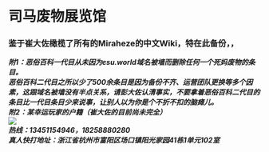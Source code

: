 # 司马废物展览馆
### 鉴于崔大佐橄榄了所有的Miraheze的中文Wiki，特在此备份，，<br>
***附1：恶俗百科一代目从未因为esu.world域名被墙而删除任何一个死妈废物的条目。<br>恶俗百科二代目之所以少了500余条目是因为备份不齐、运营团队更换等多个因素，这跟域名被墙没有半点关系，请彭大佐认清事实，不要拿着恶俗百科二代目的条目比一代目条目少来说事，让别人以为你是个不折不扣的脑瘫儿。***<br>
***附2：某幸运玩家的户籍（崔大佐的目前尚未完全）***<br>
![](https://github.com/Xiaozhan-sb/simafive/raw/master/photo_2020-09-05_16-53-18.jpg)<br>
***热线：13451154946，18258880280***<br>
***真人快打地址：浙江省杭州市富阳区场口镇阳光家园41栋1单元102室***<br>
